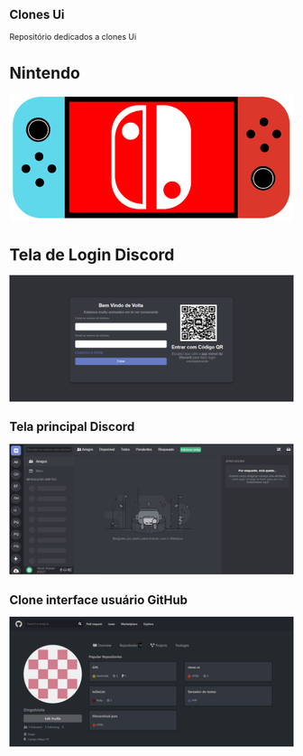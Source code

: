 ## Clones Ui

Repositório dedicados a clones Ui

# Nintendo
<img src="imgs/nintendo.png">

# Tela de Login Discord

<img src="imgs/discord-login.png">

## Tela principal Discord

<img src="imgs/discord-tela-principal.png">

## Clone interface usuário GitHub

<img src="imgs/cloneGithub.png">